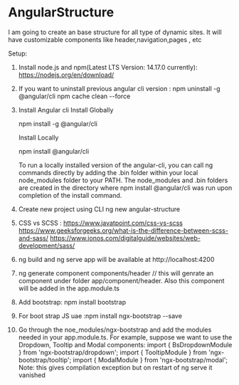 # AngularStructure
I am going to create an base structure for all type of dynamic sites. It will have customizable components like header,navigation,pages , etc

Setup:
1. Install node.js and npm(Latest LTS Version: 14.17.0 currently): https://nodejs.org/en/download/ 
2. If you want to uninstall previous angular cli version :
    npm uninstall -g @angular/cli
    npm cache clean --force
3. Install Angular cli
    Install Globally

    npm install -g @angular/cli

    Install Locally

    npm install @angular/cli

    To run a locally installed version of the angular-cli, you can call ng commands directly by adding the .bin folder within your local node_modules folder to your    PATH. The node_modules and .bin folders are created in the directory where npm install @angular/cli was run upon completion of the install command.
4. Create  new project using CLI
    ng new angular-structure
5. CSS vs SCSS : https://www.javatpoint.com/css-vs-scss
    https://www.geeksforgeeks.org/what-is-the-difference-between-scss-and-sass/
    https://www.ionos.com/digitalguide/websites/web-development/sass/
6. ng build and ng serve app will be available at http://localhost:4200
7. ng generate component components/header // this will genrate an component under folder app/component/header. Also this component will be added in the app.module.ts
8. Add bootstrap:  npm install bootstrap
9. For boot strap JS uae :npm install ngx-bootstrap --save
10. Go through the noe_modules/ngx-bootstrap and add the modules needed in your app.module.ts. For example, suppose we want to use the Dropdown, Tooltip and Modal components:
        import { BsDropdownModule } from 'ngx-bootstrap/dropdown';
        import { TooltipModule } from 'ngx-bootstrap/tooltip';
        import { ModalModule } from 'ngx-bootstrap/modal';
  Note: this gives compilation exception but on restart of ng serve it vanished 

